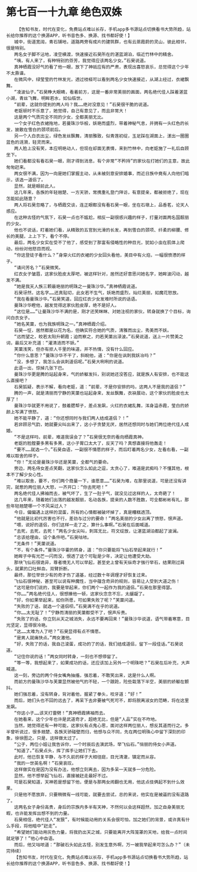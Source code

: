 # 第七百一十九章 绝色双姝
        【告知书友，时代在变化，免费站点难以长存，手机app多书源站点切换看书大势所趋，站长给你推荐的这个换源APP，听书音色多、换源、找书都好使！】
       城中，街道宽阔，青石铺地，道路两旁有成片的建筑群，也有云蒸霞蔚的灵山，彼此相邻，很是特别。
       两名女子脚不沾地，凌空横渡，快速接近石昊所在的湛蓝湖泊，临近竹林中的精舍。
       “咦，有人来了，有种特别的芬芳，我觉得应该两名少女。”石昊说道。
       真神栖霞没好气的看了他一眼，放下了神祇应有的严肃，表现出喜怒哀乐，总觉得这个少年不太靠谱。
       在微风中，绿莹莹的竹林发光，透过枝桠可以看到两名少女快速接近，从湖上经过，衣裙飘舞。
       “凌波仙子。”石昊睁大眼睛，看着前方，这是一番非常美丽的画面，两名绝代佳人踩着湛蓝小湖，青丝飞舞，明眸若水，如仙临世。
       “前辈，这就你提到的两人吗？我……绝对没意见！”石昊很干脆的说道。
       老妪顿时不乐意了，她觉得，自己有意见了，而且非常大！
       这是两个气质完全不同的少女，全都美丽无比。
       一个女子红色衣裙拖地，若曼珠沙华般，妖艳而盛烈，带着神秘气息，并拥有一头红色的长发，披散在雪白的颈项前后。
       另一个人白衣出尘，绿色发丝飘舞，清丽雅致，似青莲初绽，玉足踩在湖面上，漾出一圈圈蓝色的涟漪，轻灵而来。
       两人脸上没有笑，本应明艳动人，但现在却面无表情，来到竹林中，向老妪施了一礼后自顾坐下。
       她们看都没有看石昊一眼，刚才得到消息，有个非常“不矜持”的家伙在打她们的主意，故此匆匆赶来。
       两女很不满，因为一向是她们掌握主动，从未被刻意安排婚事，而近日族中竟有人向他们暗示，该选一道侣了。
       显然，就是眼前此人。
       这几年来，各族的年轻翘楚、一方天骄，常携重礼登门拜访，有意提亲，都被拒绝了，现在怎能如此随意？
       两人将石昊忽略了，与栖霞交谈，连正眼都没有看石昊一眼，坐在石墩上，品香茗，论天人感应。
       在这种古怪的气氛下，石昊一点也不尴尬，相反一副很感兴趣的样子，打量对面两名国靓丽的少女。
       他也不说话，盯着她们看，从精致的五官到光滑的长发，再到雪白的颈项、纤柔的柳腰、修长的美腿，上上下下，看个不停。
       最后，两名少女实在受不了他了，感受到了那富有侵略性的种目光，犹如小虫在肌体上爬动，纷纷对他怒目而视。
       “你这登徒子看什么？”身穿火红的衣裙的少女回头看他，美目中有火焰，一幅很愤懑的样子。
       “请问芳名？”石昊微笑。
       红衣女子皱眉，这家伙脸皮太厚吧，被这样针对，居然还好意思问她名字，她眸波闪动，越发不满。
       “她是我天人族三颗最艳丽的明珠之一曼珠沙华。”真神栖霞说道。
       石昊讶然，这名字……还真贴切，此女若不生气，妖艳而盛烈，灿烂美丽，如魔花怒放。
       “我在看曼珠沙华。”石昊笑道，回应红衣少女发难时所说的话语。
       曼珠沙华瞪他，越发觉得这家伙脸皮厚，绝不是好人。
       “这位是……”让曼珠沙华不满的是，刚才还笑眯眯、对她注视的家伙，转身就换了个目标，询问白衣女子。
       “她名芙蕖，也为我族明珠之一。”真神栖霞介绍。
       石昊一怔，居然都是以花为名，但确实符合她的气质，清雅而出尘，秀美而不妖。
       “远而望之，皎若太阳升朝霞；迫而察之，灼若芙蕖出渌波。”石昊说道，送上一片赞美之词，最后又补充道：“濯清涟而不妖。”
       芙蕖浅笑，但亦有拒人千里的味道，并不热情，没有什么回应。
       “你什么意思？”曼珠沙华不干了，斜睨他，道：“你是在讽刺我妖冶吗？”
       “没，多想了，我怎么会讽刺道侣呢。”石昊大咧咧的说道。
       此语一出，惊掉几张下巴。
       曼珠沙华更是腾的站起身来，气的娇躯发抖，别说她还没答应，就是族人有安排，也不能这么直接吧？
       石昊狐疑，表示不解，看向老妪，道：“前辈，不是你安排的吗，这两人不是我的道侣？”
       腾的一声，就是清丽而宁静的芙蕖也站起身来，发丝飘舞，衣袂展动，这个家伙的脸皮也太厚了！
       曼珠沙华就更不用说了，鼓着腮帮子，差点发飙，火红的衣裙乱舞，浑身溢赤霞，莹白的娇颜上写满了愤怒。
       她不能平静了，道：“你还想同时与我们两人结成道侣？！”
       若非顾忌气韵，她就要尖叫出来了，这小子贪婪无厌，居然还想同时与她们两位绝代佳人成婚。
       “不是这样吗，前辈，难道我误会了？”石昊很无奈的看向栖霞真神。
       老妪的脸膛要多黑有多黑，这小子胃口太大了，反天了吗？真想直接将他轰走！
       “要不……就选一个。”石昊自语，一副很不情愿的样子，而后盯着两名少女，左看右看，一副难以取舍的样子。
       “你！”无论是曼珠沙华还是芙蕖，全都气的要命。
       旁边，两名侍女差点笑翻，这家伙怎么如此之逗，太贪心了，难道是武痴吗？不懂其他，根本不了解少女心性。
       “难以取舍，要不，你们两个商量一下，谁愿意……”石昊为难，在那里说道，可是还没有讲完，就惹的两位丽人大怒，一齐开口：“你去死吧！”
       两名绝代佳人拂袖而去，被气坏了，生了一肚子气，就没见过这样的人，太奇葩了！
       这几年来，随着她们出落的越发靓丽，名动各族，提亲的人数不胜数，可全都彬彬有礼，那些年轻翘楚哪一个不风采过人？
       今日，偏偏遇上这样的混蛋，所有的心情都被破坏掉了，真是糟糕透顶。
       “他就是比初代厉害也不行，差劲与过分的要命！”两名美丽的少女出离了愤怒，恨声道。
       “喂，说好的道侣，你们这样一走了之，算什么事啊。”石昊在后面喊道。
       “去死，去死，去死！”两名少女尖叫，刺耳无比，符文绽放，让湛蓝湖泊都起了波澜。
       “总该给理由，设个条件吧。”石昊咕哝。
       “无条件！”芙蕖说道。
       “不，有个条件。”曼珠沙华霍的转身，道：“你只要能将飞仙石举起来就行！”
       她眸子中有光芒一闪而没，恨透了这个可耻是少年，决定让他遭受大劫。
       那块飞仙石很诡异，尊者境无人可以举起，甚至史上曾有天纵奇才强行举石，结果刚过肩头，就累的口吐鲜血，双臂折断。
       最终，那位举世少有的奇才伤了道基，经过数十年调理才好恢复过来。
       飞仙石很神秘，甚至可以说有种魔性，当中蕴含奇异的规则，容易让人受到大道之伤！
       “这可是你们说的，我要是举起来，你们两个一起作为我的道侣。”石昊在那里得瑟。
       “你……”两名绝代佳人，很想揍他一顿，这家伙念念不忘，太龌龊了。
       “好，你如果举起来，如你所愿，可如果失败了呢？”芙蕖问道。
       “失败的了话，就选一个道侣呗。”石昊满不在乎的说道。
       “你……太无耻了！”宁静而清丽的芙蕖都受不了，恨声斥责。
       “失败了的话，你立刻从天之城消失，永远不要再回来！”曼珠沙华说道，语气带着寒意，目光坚定，显得很冷艳。
       “这……太难为人了吧？”石昊显得有点不情愿。
       “是男人就痛快点。”两女激他。
       “好，失败了的话，我自己滚蛋，成功的了的话，我们结成道侣，留下一段佳话。”石昊说道。
       “记住你说的话！”两女同时转身，一刻也不想停留了。
       “等一等，我想起来了，如果成功的话，还应该加上另外一个明珠吧？”石昊在后补充，大声喊道。
       这一刻，旁边的两个侍女嘴角抽搐，强忍着，不敢笑出来，这是什么人啊。
       而前方的曼珠沙华与芙蕖显然被他气的不轻，一个踉跄，险些栽落下半空，美丽的娇躯在颤抖。
       她们强忍着，没有转身，背对着他，握紧了拳头，咬牙道：“好！”
       而后，她们头也不回的远去了，再呆下去非要被气死可不，即将脱离淑女的范畴，将在这里发飙。
       “你这小子……该天打雷劈！”真神栖霞拂袖而去。
       在她看来，这个少年也许是武道奇才，超绝无比，但是“人品”实在不咋地。
       当然，她觉得还有一种可能，这家伙有点鬼心思，面对这样两位丽人，想反其道而行之。多半曾听说过，很多翘楚、各族天骄碰壁而归，他想与众不同，先在两位明珠心中留下深刻的印象，徐徐图之。只是，这样做太过了。
       “公子，两位小姐让我告诉你，一个时辰后去演武场，举飞仙石。”俏丽的侍女小声道。
       “知道了。”石昊点头，挥了挥手让她们下去。
       此时，他已恢复平静，与不久前的样子大相径庭，目光清澈，镇定而从容。
       “我的一世英名啊！”石昊哀叹。
       这样做实在是因为没有办法，他想立刻离去，因为多呆一天就多一分危险。
       显然，他不想举起飞仙石，直接被赶走最好不过。
       可是石昊知道，天神若是想留下他，便是与那两女闹翻也无用，他这点伎俩起不到什么效果。
       只是他不愿放弃，只要稍微有一线可能，就要去尝试，总的来说，他实在是被逼的没有退路了。
       这两名女子身份高贵，身后的宗族内多半有天神，不然何以会这样超然，加之自身美丽无暇，也许能发挥出想不到的力量。
       石昊相信，绝代佳人“发狠”，有时候能动用的关系会很可怕，加之她们的背景，或许真有什么手段，将他暗中“赶走”。
       “希望她们能动用灰色力量，将我扔出天之城，只要能离开大阵笼罩的天地，给我一点时间就足够了！”他心中自语。
       而后，他又咕哝道：“那破石头如此古怪，别发生意外啊，万一被我举起来可怎么办？”（未完待续）
       【告知书友，时代在变化，免费站点难以长存，手机app多书源站点切换看书大势所趋，站长给你推荐的这个换源APP，听书音色多、换源、找书都好使！】